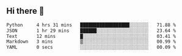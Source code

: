 ## Hi there 👋

<!--START_SECTION:waka-->

```txt
Python     4 hrs 31 mins   ██████████████████░░░░░░░   71.88 %
JSON       1 hr 29 mins    ██████░░░░░░░░░░░░░░░░░░░   23.64 %
Text       12 mins         █░░░░░░░░░░░░░░░░░░░░░░░░   03.41 %
Markdown   3 mins          ▒░░░░░░░░░░░░░░░░░░░░░░░░   00.99 %
YAML       0 secs          ░░░░░░░░░░░░░░░░░░░░░░░░░   00.09 %
```

<!--END_SECTION:waka-->

<!--
**OliverShang/OliverShang** is a ✨ _special_ ✨ repository because its `README.md` (this file) appears on your GitHub profile.

Here are some ideas to get you started:

- 🔭 I’m currently working on ...
- 🌱 I’m currently learning ...
- 👯 I’m looking to collaborate on ...
- 🤔 I’m looking for help with ...
- 💬 Ask me about ...
- 📫 How to reach me: ...
- 😄 Pronouns: ...
- ⚡ Fun fact: ...
-->
